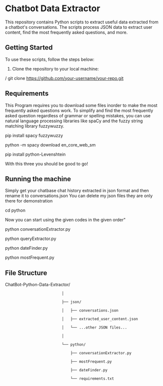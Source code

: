# Chatbot Data Extractor

This repository contains Python scripts to extract useful data extracted from a chatbot's conversations. The scripts process JSON data to extract user content, find the most frequently asked questions, and more.

## Getting Started

To use these scripts, follow the steps below:

1. Clone the repository to your local machine:

/
  git clone https://github.com/your-username/your-repo.git

## Requirements

This Program requires you to download some files inorder to make the most frequently asked questions work. To simplify and find the most frequently asked question regardless of grammar or spelling mistakes, you can use natural language processing libraries like spaCy and the fuzzy string matching library fuzzywuzzy.

pip install spacy fuzzywuzzy

python -m spacy download en_core_web_sm

pip install python-Levenshtein

With this three you should be good to go!

## Running the machine

Simply get your chatbase chat history extracted in json format and then rename it to conversations.json
You can delete my json files they are only there for demonstration

cd python

Now you can start using the given codes in the given order"

python conversationExtractor.py

python queryExtractor.py

python dateFinder.py

python mostFrequent.py


## File Structure

ChatBot-Python-Data-Extractor/

                              │
                              
                              ├── json/
                              
                              │   ├── conversations.json
                              
                              │   ├── extracted_user_content.json
                              
                              │   └── ...other JSON files...
                              
                              │
                              
                              └── python/
                              
                                  ├── conversationExtractor.py
                                  
                                  ├── mostFrequent.py
                                  
                                  ├── dateFinder.py
                                  
                                  └── requirements.txt
